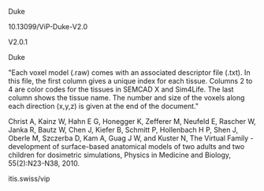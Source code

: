 Duke

10.13099/ViP-Duke-V2.0  

V2.0.1


Duke







"Each voxel model (.raw) comes with an associated descriptor file (.txt). In this file, the first column gives a unique index for each tissue. Columns 2 to 4 are color codes for the tissues in SEMCAD X and Sim4Life. The last column shows the tissue name. The number and size of the voxels along each direction (x,y,z) is given at the end of the document."



Christ A, Kainz W, Hahn E G, Honegger K, Zefferer M, Neufeld E, Rascher W, Janka R, Bautz W, Chen J, Kiefer B, Schmitt P, Hollenbach H P, Shen J, Oberle M, Szczerba D, Kam A, Guag J W, and Kuster N, The Virtual Family - development of surface-based anatomical models of two adults and two children for dosimetric simulations, Physics in Medicine and Biology, 55(2):N23-N38, 2010.

itis.swiss/vip
